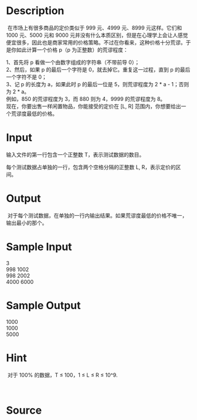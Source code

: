 
# Description

<div class="content"><p> 在市场上有很多商品的定价类似于 999 元、4999 元、8999 元这样。它们和 1000 元、5000 元和 9000 元并没有什么本质区别，但是在心理学上会让人感觉便宜很多，因此也是商家常用的价格策略。不过在你看来，这种价格十分荒谬。于是你如此计算一个价格 p（p 为正整数）的荒谬程度：</p>
<div>1、首先将 p 看做一个由数字组成的字符串（不带前导 0）；</div>
<div>2、然后，如果 p 的最后一个字符是 0，就去掉它。重复这一过程，直到 p 的最后一个字符不是 0；</div>
<div>3、记 p 的长度为 a，如果此时 p 的最后一位是 5，则荒谬程度为 2 * a - 1；否则为 2 * a。</div>
<div>例如，850 的荒谬程度为 3，而 880 则为 4，9999 的荒谬程度为 8。</div>
<div>现在，你要出售一样闲置物品，你能接受的定价在 [L, R] 范围内，你想要给出一个荒谬度最低的价格。</div></div>

# Input

<div class="content"><p>输入文件的第一行包含一个正整数 T，表示测试数据的数目。</p>
<div>每个测试数据占单独的一行，包含两个空格分隔的正整数 L, R，表示定价的区间。</div></div>

# Output

<div class="content"><p> 对于每个测试数据，在单独的一行内输出结果。如果荒谬度最低的价格不唯一，输出最小的那个。</p></div>

# Sample Input

<div class="content"><span class="sampledata">3<br/>
998 1002<br/>
998 2002<br/>
4000 6000</span></div>

# Sample Output

<div class="content"><span class="sampledata">1000<br/>
1000<br/>
5000</span></div>

# Hint

<div class="content"><p></p><p> 对于 100% 的数据，T ≤ 100，1 ≤ L ≤ R ≤ 10^9.</p><br/>
<div></div><p></p></div>

# Source

<div class="content"><p><a href="problemset.php?search="></a></p></div>


